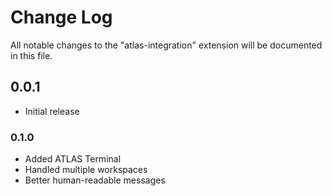 # Change Log

All notable changes to the "atlas-integration" extension will be documented in this file.

## 0.0.1

- Initial release

### 0.1.0

* Added ATLAS Terminal
* Handled multiple workspaces
* Better human-readable messages
